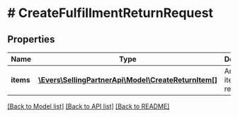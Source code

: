 # # CreateFulfillmentReturnRequest

## Properties

Name | Type | Description | Notes
------------ | ------------- | ------------- | -------------
**items** | [**\Evers\SellingPartnerApi\Model\CreateReturnItem[]**](CreateReturnItem.md) | An array of items to be returned. |

[[Back to Model list]](../../README.md#models) [[Back to API list]](../../README.md#endpoints) [[Back to README]](../../README.md)
